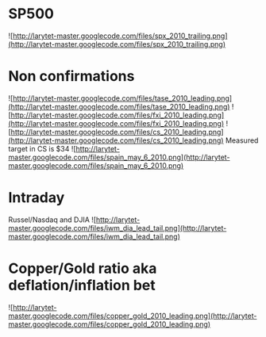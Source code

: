 # SP500 #
![http://larytet-master.googlecode.com/files/spx_2010_trailing.png](http://larytet-master.googlecode.com/files/spx_2010_trailing.png)

# Non confirmations #
![http://larytet-master.googlecode.com/files/tase_2010_leading.png](http://larytet-master.googlecode.com/files/tase_2010_leading.png)
![http://larytet-master.googlecode.com/files/fxi_2010_leading.png](http://larytet-master.googlecode.com/files/fxi_2010_leading.png)
![http://larytet-master.googlecode.com/files/cs_2010_leading.png](http://larytet-master.googlecode.com/files/cs_2010_leading.png)
Measured target in CS is $34
![http://larytet-master.googlecode.com/files/spain_may_6_2010.png](http://larytet-master.googlecode.com/files/spain_may_6_2010.png)

# Intraday #
Russel/Nasdaq and DJIA
![http://larytet-master.googlecode.com/files/iwm_dia_lead_tail.png](http://larytet-master.googlecode.com/files/iwm_dia_lead_tail.png)

# Copper/Gold ratio aka deflation/inflation bet #
![http://larytet-master.googlecode.com/files/copper_gold_2010_leading.png](http://larytet-master.googlecode.com/files/copper_gold_2010_leading.png)